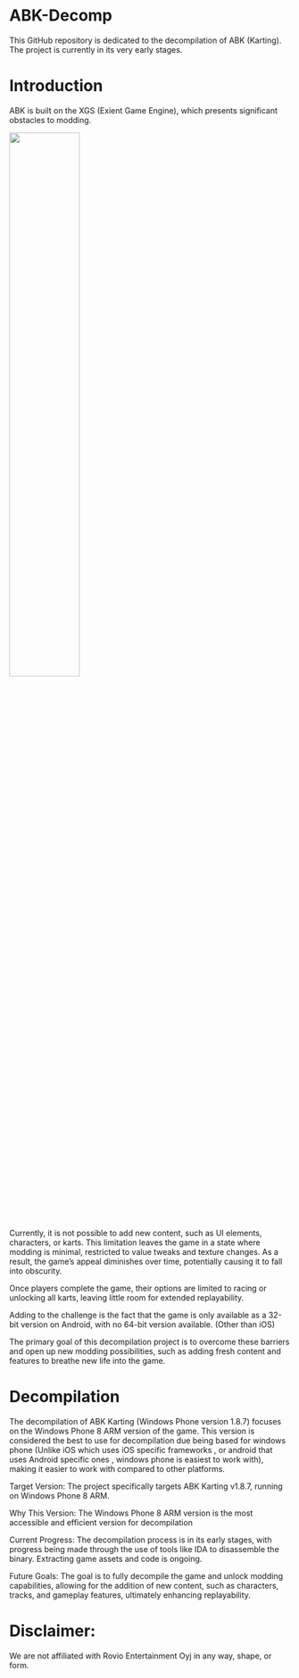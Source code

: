 # ABK-Decomp

This GitHub repository is dedicated to the decompilation of ABK (Karting).
The project is currently in its very early stages.

# Introduction

ABK is built on the XGS (Exient Game Engine), which presents significant obstacles to modding.

<img src="ABK-decomp/ReadmeImages/ExientLogo.png" width="50%">

Currently, it is not possible to add new content, such as UI elements, characters, or karts.
This limitation leaves the game in a state where modding is minimal, restricted to value tweaks and texture changes. As a result, the game’s appeal diminishes over time, potentially causing it to fall into obscurity.

Once players complete the game, their options are limited to racing or unlocking all karts, leaving little room for extended replayability.

Adding to the challenge is the fact that the game is only available as a 32-bit version on Android, with no 64-bit version available. (Other than iOS)

The primary goal of this decompilation project is to overcome these barriers and open up new modding possibilities, such as adding fresh content and features to breathe new life into the game.

# Decompilation
The decompilation of ABK Karting (Windows Phone version 1.8.7) focuses on the Windows Phone 8 ARM version of the game. This version is considered the best to use for decompilation due being based for windows phone (Unlike iOS which uses iOS specific frameworks , or android that uses Android specific ones , windows phone is easiest to work with), making it easier to work with compared to other platforms.

Target Version: The project specifically targets ABK Karting v1.8.7, running on Windows Phone 8 ARM.

Why This Version: The Windows Phone 8 ARM version is the most accessible and efficient version for decompilation

Current Progress: The decompilation process is in its early stages, with progress being made through the use of tools like IDA to disassemble the binary. Extracting game assets and code is ongoing.

Future Goals: The goal is to fully decompile the game and unlock modding capabilities, allowing for the addition of new content, such as characters, tracks, and gameplay features, ultimately enhancing replayability.

# Disclaimer:
We are not affiliated with Rovio Entertainment Oyj in any way, shape, or form.
